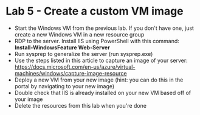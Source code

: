 # Lab 5 - Create a custom VM image

* Start the Windows VM from the previous lab. If you don't have one, just create a new Windows VM in a new resource group
* RDP to the server. Install IIS using PowerShell with this command: **Install-WindowsFeature Web-Server**
* Run sysprep to generalize the server (run sysprep.exe)
* Use the steps listed in this article to capture an image of your server: https://docs.microsoft.com/en-us/azure/virtual-machines/windows/capture-image-resource
* Deploy a new VM from your new image (hint: you can do this in the portal by navigating to your new image)
* Double check that IIS is already installed on your new VM based off of your image
* Delete the resources from this lab when you're done
